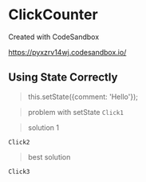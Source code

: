 # ClickCounter
Created with CodeSandbox

https://pyxzrv14wj.codesandbox.io/

## Using State Correctly

> this.setState({comment: 'Hello'});

> problem with setState
`Click1`

>  solution 1

`Click2`

> best solution

`Click3`






